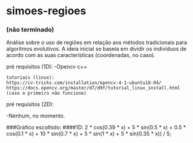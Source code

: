 # simoes-regioes

### (não terminado)

Análise sobre o uso de regiões em relação aos métodos tradicionais para algoritmos evolutivos. A ideia inicial se baseia em dividir os indivíduos de acordo com as suas características (coordenadas, no caso).

pré requisitos (1D):
  -Opencv c++
  
    tutoriais (linux):
    https://cv-tricks.com/installation/opencv-4-1-ubuntu18-04/
    https://docs.opencv.org/master/d7/d9f/tutorial_linux_install.html (caso o primeiro não funcione)

pré requisitos (2D):

  -Nenhum, no momento.
  
  ###Gráfico escolhido:
    ####1D:
      2 * cos(0.39 * x) + 5 * sin(0.5 * x) + 0.5 * cos(0.1 * x) + 10 * sin(0.7 * x) + 5 * sin(1 * x) + 5 * sin(0.35 * x)) / 5;
